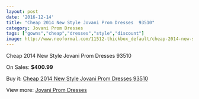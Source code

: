 ```yaml
---
layout: post
date: '2016-12-14'
title: "Cheap 2014 New Style Jovani Prom Dresses  93510"
category: Jovani Prom Dresses
tags: ["gowns","cheap","dresses","style","discount"]
image: http://www.neoformal.com/11512-thickbox_default/cheap-2014-new-style-jovani-prom-dresses-93510.jpg
---
```

Cheap 2014 New Style Jovani Prom Dresses  93510

On Sales: **$400.99**
<a href="https://www.neoformal.com/en/jovani-prom-dresses-2014/4116-cheap-2014-new-style-jovani-prom-dresses-93510.html"><amp-img layout="responsive" width="600" height="600" src="//www.neoformal.com/11512-thickbox_default/cheap-2014-new-style-jovani-prom-dresses-93510.jpg" alt="Cheap 2014 New Style Jovani Prom Dresses  93510 0" /></a>

Buy it: [Cheap 2014 New Style Jovani Prom Dresses  93510](https://www.neoformal.com/en/jovani-prom-dresses-2014/4116-cheap-2014-new-style-jovani-prom-dresses-93510.html "Cheap 2014 New Style Jovani Prom Dresses  93510")

View more: [Jovani Prom Dresses](https://www.neoformal.com/en/53-jovani-prom-dresses-2014 "Jovani Prom Dresses")